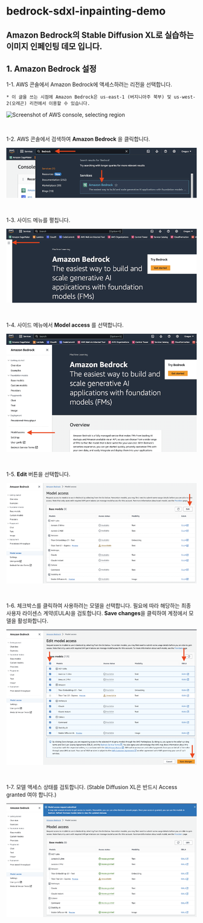 # bedrock-sdxl-inpainting-demo
Amazon Bedrock의 Stable Diffusion XL로 실습하는 이미지 인페인팅 데모 입니다.
---

## 1. Amazon Bedrock 설정


1-1. AWS 콘솔에서 Amazon Bedrock에 액세스하려는 리전을 선택합니다.

    * 이 글을 쓰는 시점에 Amazon Bedrock은 us-east-1 (버지니아주 북부) 및 us-west-2(오레곤) 리전에서 이용할 수 있습니다. 

![Screenshot of AWS console, selecting region](/img/region-selection.png)




&nbsp;

1-2. AWS 콘솔에서 검색하여 **Amazon Bedrock** 을 클릭합니다.


![Screenshot of AWS console, searching for Bedrock](/img/bedrock-search.png)



&nbsp;

1-3. 사이드 메뉴를 펼칩니다.

![Screenshot of Bedrock landing page, showing menu expand link](/img/bedrock-menu-expand.png)


&nbsp;

1-4. 사이드 메뉴에서 **Model access** 를 선택합니다.

![Screenshot showing Model Access link in menu](/img/model-access-link.png)



&nbsp;

1-5. **Edit** 버튼을 선택합니다.


![Screenshot of page for available models](/img/model-access-view.png)



&nbsp;

1-6. 체크박스를 클릭하여 사용하려는 모델을 선택합니다. 필요에 따라 해당하는 최종 사용자 라이센스 계약(EULA)을 검토합니다. **Save changes**을 클릭하여 계정에서 모델을 활성화합니다.

![Screenshot of edit mode for available models](/img/model-access-edit.png)



&nbsp;

1-7. 모델 액세스 상태를 검토합니다. (Stable Diffusion XL은 반드시 Access granted 여야 합니다.)


![Screenshot of page after models have been selected](/img/model-access-complete.png)

&nbsp;

